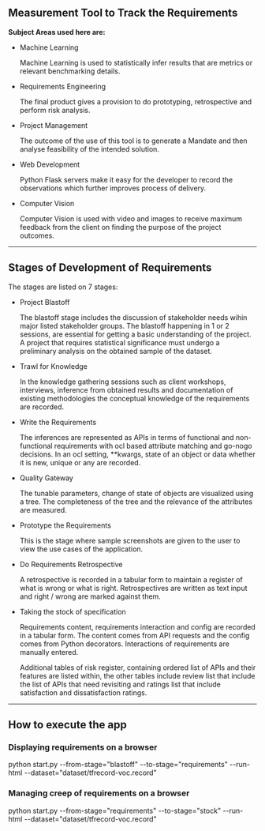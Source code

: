 ## Measurement Tool to Track the Requirements

**Subject Areas used here are:**

- Machine Learning

    Machine Learning is used to statistically infer results that are metrics or relevant benchmarking details.

- Requirements Engineering

    The final product gives a provision to do prototyping, retrospective and perform risk analysis.

- Project Management

    The outcome of the use of this tool is to generate a Mandate and then analyse feasibility of the intended solution.

- Web Development

    Python Flask servers make it easy for the developer to record the observations which further improves process of delivery.

- Computer Vision

    Computer Vision is used with video and images to receive maximum feedback from the client on finding the purpose of the project outcomes.

_____________________________________________________________________________________


## Stages of Development of Requirements

The stages are listed on 7 stages:

- Project Blastoff

    The blastoff stage includes the discussion of stakeholder needs wihin major listed stakeholder groups. The blastoff happening in 1 or 2 sessions, are essential for getting a basic understanding of the project. A project that requires statistical significance must undergo a preliminary analysis on the obtained sample of the dataset.

- Trawl for Knowledge

    In the knowledge gathering sessions such as client workshops, interviews, inference from obtained results and documentation of existing methodologies the conceptual knowledge of the requirements are recorded. 

- Write the Requirements

    The inferences are represented as APIs in terms of functional and non-functional requirements with ocl based attribute matching and go-nogo decisions. In an ocl setting, **kwargs, state of an object or data whether it is new, unique or any are recorded.

- Quality Gateway

    The tunable parameters, change of state of objects are visualized using a tree. The completeness of the tree and the relevance of the attributes are measured. 

- Prototype the Requirements

    This is the stage where sample screenshots are given to the user to view the use cases of the application. 

- Do Requirements Retrospective

    A retrospective is recorded in a tabular form to maintain a register of what is wrong or what is right. Retrospectives are written as text input and right / wrong are marked against them.

- Taking the stock of specification

    Requirements content, requirements interaction and config are recorded in a tabular form. The content comes from API requests and the config comes from Python decorators. Interactions of requirements are manually entered. 

    Additional tables of risk register, containing ordered list of APIs and their features are listed within, the other tables include review list that include the list of APIs that need revisiting and ratings list that include satisfaction and dissatisfaction ratings.

_____________________________________________________________________________________

## How to execute the app

### Displaying requirements on a browser

python start.py --from-stage="blastoff" --to-stage="requirements" --run-html --dataset="dataset/tfrecord-voc.record"

### Managing creep of requirements on a browser

python start.py --from-stage="requirements" --to-stage="stock" --run-html --dataset="dataset/tfrecord-voc.record"
